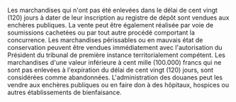 Les marchandises qui n'ont pas été enlevées dans le
délai de cent vingt (120) jours à dater de leur inscription au registre
de dépôt sont vendues aux enchères publiques.
La vente peut être également réalisée par voie de soumissions cachetées
ou par tout autre procédé comportant la concurrence.
Les marchandises périssables ou en mauvais état de conservation peuvent
être vendues immédiatement avec l'autorisation du Président du tribunal
de première instance territorialement compétent.
Les marchandises d'une valeur inférieure à cent mille (100.000) francs
qui ne sont pas enlevées à l'expiration du délai de cent vingt (120)
jours, sont considérées comme abandonnées. L'administration des douanes
peut les vendre aux enchères publiques ou en faire don à des hôpitaux,
hospices ou autres établissements de bienfaisance.